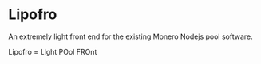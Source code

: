 # Lipofro
An extremely light front end for the existing Monero Nodejs pool software. 

Lipofro = LIght POol FROnt
